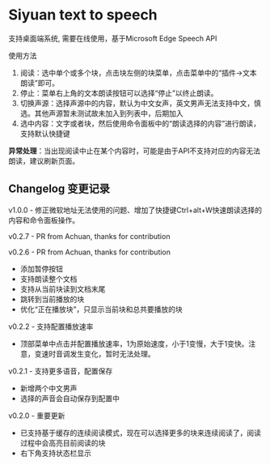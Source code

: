# Siyuan text to speech

支持桌面端系统, 需要在线使用，基于Microsoft Edge Speech API

使用方法
1. 阅读：选中单个或多个块，点击块左侧的块菜单，点击菜单中的“插件->文本朗读”即可。
2. 停止：菜单右上角的文本朗读按钮可以选择“停止”以终止朗读。
3. 切换声源：选择声源中的内容，默认为中文女声，英文男声无法支持中文，慎选。其他声源暂未测试故未加入到列表中，后期加入
4. 选中内容：文字或者块，然后使用命令面板中的“朗读选择的内容”进行朗读，支持默认快捷键

**异常处理**：当出现阅读中止在某个内容时，可能是由于API不支持对应的内容无法朗读，建议刷新页面。

## Changelog 变更记录

v1.0.0 - 修正微软地址无法使用的问题、增加了快捷键Ctrl+alt+W快速朗读选择的内容和命令面板操作。

v0.2.7 - PR from Achuan, thanks for contribution

v0.2.6 - PR from Achuan, thanks for contribution

- 添加暂停按钮
- 支持朗读整个文档
- 支持从当前块读到文档末尾
- 跳转到当前播放的块
- 优化“正在播放块”，只显示当前块和总共要播放的块

v0.2.2 - 支持配置播放速率

- 顶部菜单中点击并配置播放速率，1为原始速度，小于1变慢，大于1变快。注意，变速时音调发生变化，暂时无法处理。

v0.2.1 - 支持更多语音，配置保存

- 新增两个中文男声
- 选择的声音会自动保存到配置中

v0.2.0 - 重要更新

- 已支持基于缓存的连续阅读模式，现在可以选择更多的块来连续阅读了，阅读过程中会高亮目前阅读的块
- 右下角支持状态栏显示
